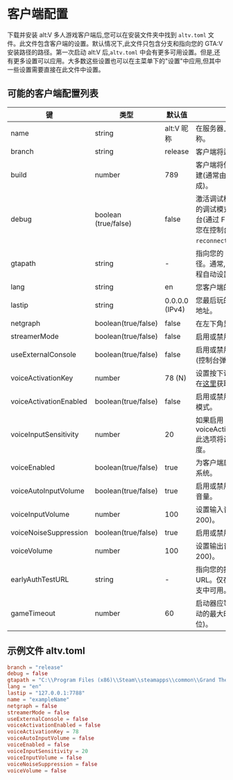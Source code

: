 # 客户端配置

下载并安装 alt:V 多人游戏客户端后,您可以在安装文件夹中找到 `altv.toml` 文件。此文件包含客户端的设置。默认情况下,此文件只包含分支和指向您的 GTA:V 安装路径的路径。第一次启动 alt:V 后,`altv.toml` 中会有更多可用设置。但是,还有更多设置可以应用。大多数这些设置也可以在主菜单下的"设置"中应用,但其中一些设置需要直接在此文件中设置。

## 可能的客户端配置列表  

| 键                       |  类型                 |  默认值               |  描述                     |
| ---                       | ---                    | ---                  | ---                        |
|   name                    |   string               |   alt:V 昵称         | 在服务器上显示的您的名称。               |  
|   branch                  |   string               |   release            | 客户端将运行的[分支](~/articles/branches.md)。 |
|   build                   |   number               |   789                | 客户端将使用此分支的构建(通常由客户端自动生成)。   |
|   debug                   |   boolean (true/false) |   false              | 激活调试模式。例如,活动的调试模式启用调试控制台(通过 F8 访问)并允许您在控制台中使用 `reconnect` 命令。  |
|   gtapath                 |   string               |   -                  | 指向您的 GTA5 目录的路径。通常,它是通过安装过程自动设置的。 |  
|   lang                    |   string               |   en                 | 您客户端的语言。      |  
|   lastip                  |   string               |   0.0.0.0 (IPv4)     | 您最后玩的服务器的 IP 地址。 | 
|   netgraph                |   boolean(true/false)  |   false              | 在左下角显示网格图。   |
|   streamerMode            |   boolean(true/false)  |   false              | 启用或禁用[流媒体模式](~/articles/streamermode.md)。 | 
|   useExternalConsole      |   boolean(true/false)  |   false              | 启用或禁用外部控制台(控制台弹出)。  |
|   voiceActivationKey      |   number               |   78 (N)             | 设置按下说话键。您可以在[这里](https://keycode.info/)获取键代码。|
|   voiceActivationEnabled  |   boolean(true/false)  |   false              | 启用或禁用语音活动输入模式。     |
|   voiceInputSensitivity   |   number               |   20                 | 如果启用 voiceActivationEnabled,此选项将设置所需的敏感度。   |
|   voiceEnabled            |   boolean(true/false)  |   true               | 为客户端启用或禁用语音系统。     |
|   voiceAutoInputVolume    |   boolean(true/false)  |   true               | 启用或禁用自动确定输入音量。     |
|   voiceInputVolume        |   number               |   100                | 设置输入音量(范围:0 - 200)。  |  
|   voiceNoiseSuppression   |   boolean(true/false)  |   true               | 启用或禁用噪音抑制。         |
|   voiceVolume             |   number               |   100                | 设置输出音量(范围:0 - 200)。 |
|   earlyAuthTestURL        |   string               |   -                  | 指向您的提前认证网站的 URL。仅在 rc 和 dev 分支中可用。 |
|   gameTimeout             |   number               |   60                 | 启动器应等待 GTA V 启动的最大时间(以秒为单位)。   |

## 示例文件 altv.toml 

```toml
branch = "release"
debug = false
gtapath = "C:\\Program Files (x86)\\Steam\\steamapps\\common\\Grand Theft Auto V"
lang = "en"
lastip = "127.0.0.1:7788"
name = "exampleName"
netgraph = false
streamerMode = false
useExternalConsole = false
voiceActivationEnabled = false
voiceActivationKey = 78
voiceAutoInputVolume = false
voiceEnabled = false
voiceInputSensitivity = 20
voiceInputVolume = false
voiceNoiseSuppression = false
voiceVolume = false
```
